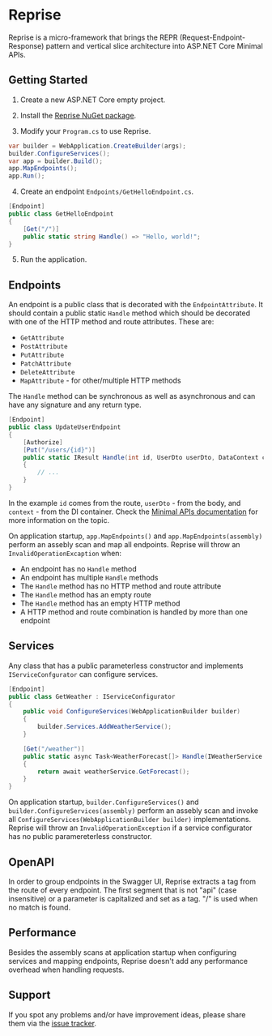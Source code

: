 # Reprise

Reprise is a micro-framework that brings the REPR (Request-Endpoint-Response) 
pattern and vertical slice architecture into ASP.NET Core Minimal APIs. 

## Getting Started

1. Create a new ASP.NET Core empty project.

2. Install the [Reprise NuGet package](https://www.nuget.org/packages/Reprise).

3. Modify your `Program.cs` to use Reprise. 

```csharp
var builder = WebApplication.CreateBuilder(args);
builder.ConfigureServices();
var app = builder.Build();
app.MapEndpoints();
app.Run();
```

4. Create an endpoint `Endpoints/GetHelloEndpoint.cs`. 

```csharp
[Endpoint]
public class GetHelloEndpoint
{
    [Get("/")]
    public static string Handle() => "Hello, world!";
}
```

5. Run the application.

## Endpoints

An endpoint is a public class that is decorated with the `EndpointAttribute`. 
It should contain a public static `Handle` method which should be decorated 
with one of the HTTP method and route attributes. These are:
* `GetAttribute`
* `PostAttribute`
* `PutAttribute`
* `PatchAttribute`
* `DeleteAttribute`
* `MapAttribute` - for other/multiple HTTP methods

The `Handle` method can be synchronous as well as asynchronous and can have 
any signature and any return type.

```csharp
[Endpoint]
public class UpdateUserEndpoint
{
    [Authorize]
    [Put("/users/{id}")]
    public static IResult Handle(int id, UserDto userDto, DataContext context)
    {
        // ...
    }
}
```

In the example `id` comes from the route, `userDto` - from the body, and 
`context` - from the DI container. Check the 
[Minimal APIs documentation](https://learn.microsoft.com/en-us/aspnet/core/fundamentals/minimal-apis) 
for more information on the topic.

On application startup, `app.MapEndpoints()` and `app.MapEndpoints(assembly)` 
perform an assebly scan and map all endpoints. Reprise will throw 
an `InvalidOperationExcaption` when:
* An endpoint has no `Handle` method
* An endpoint has multiple `Handle` methods
* The `Handle` method has no HTTP method and route attribute
* The `Handle` method has an empty route
* The `Handle` method has an empty HTTP method
* A HTTP method and route combination is handled by more than one endpoint

## Services

Any class that has a public parameterless constructor and implements 
`IServiceConfgurator` can configure services. 

```csharp
[Endpoint]
public class GetWeather : IServiceConfigurator
{
    public void ConfigureServices(WebApplicationBuilder builder)
    {
        builder.Services.AddWeatherService();
    }

    [Get("/weather")]
    public static async Task<WeatherForecast[]> Handle(IWeatherService weatherService)
    {
        return await weatherService.GetForecast();
    }
}
```

On application startup, `builder.ConfigureServices()` and 
`builder.ConfigureServices(assembly)` perform an assebly scan and 
invoke all `ConfigureServices(WebApplicationBuilder builder)` implementations. 
Reprise will throw an `InvalidOperationException` if a service configurator 
has no public paramereterless constructor.

## OpenAPI

In order to group endpoints in the Swagger UI, Reprise extracts a tag from 
the route of every endpoint. The first segment that is not "api" (case insensitive) 
or a parameter is capitalized and set as a tag. "/" is used when no match is found. 

## Performance

Besides the assembly scans at application startup when configuring services 
and mapping endpoints, Reprise doesn't add any performance overhead when handling requests.

## Support

If you spot any problems and/or have improvement ideas, please share them via
the [issue tracker](https://github.com/yavorfingarov/Reprise/issues).
